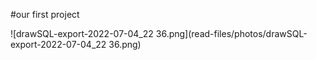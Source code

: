 #our first project 

![drawSQL-export-2022-07-04_22 36.png](read-files/photos/drawSQL-export-2022-07-04_22 36.png)
